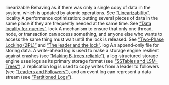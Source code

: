 linearizable 
Behaving as if there was only a single copy of data in the system, which is updated by atomic
operations. See [“Linearizability”](ch09.html#sec_consistency_linearizability). locality 
A performance optimization: putting several pieces of data in the same place if they are
frequently needed at the same time. See [“Data locality for queries”](ch02.html#sec_datamodels_document_locality). lock 
A mechanism to ensure that only one thread, node, or transaction can access something, and anyone
else who wants to access the same thing must wait until the lock is released. See
[“Two-Phase Locking (2PL)”](ch07.html#sec_transactions_2pl) and [“The leader and the lock”](ch08.html#sec_distributed_lock_fencing). log 
An append-only file for storing data. A write-ahead log is used to make a storage engine
resilient against crashes (see [“Making B-trees reliable”](ch03.html#sec_storage_btree_wal)), a log-structured storage engine
uses logs as its primary storage format (see [“SSTables and LSM-Trees”](ch03.html#sec_storage_lsm_trees)), a replication log is
used to copy writes from a leader to followers (see [“Leaders and Followers”](ch05.html#sec_replication_leader)), and an event
log can represent a data stream (see [“Partitioned Logs”](ch11.html#sec_stream_log)).
